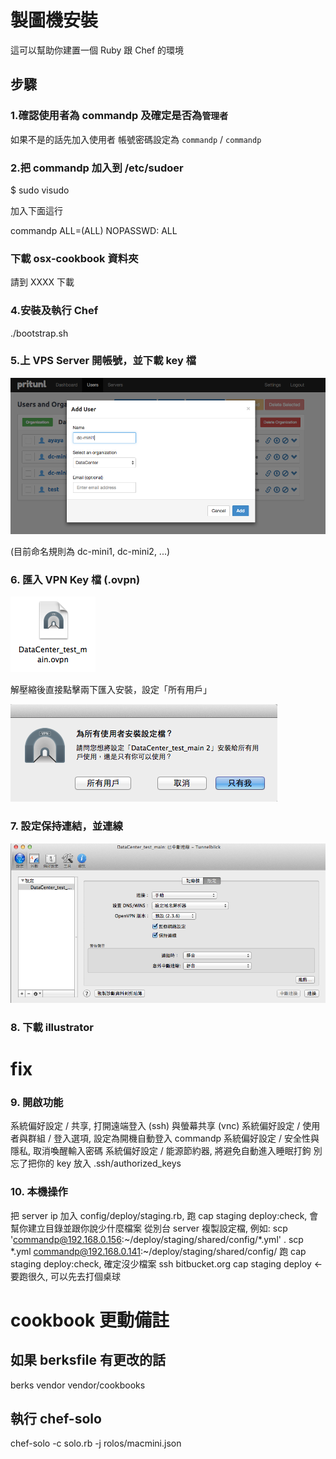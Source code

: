 # 製圖機安裝

這可以幫助你建置一個 Ruby 跟 Chef 的環境

## 步驟

### 1.確認使用者為 commandp 及確定是否為`管理者`

如果不是的話先加入使用者 帳號密碼設定為 `commandp` / `commandp`

### 2.把 commandp 加入到 /etc/sudoer

  $ sudo visudo

加入下面這行

  commandp ALL=(ALL) NOPASSWD: ALL

### 下載 osx-cookbook 資料夾

請到 XXXX 下載

### 4.安裝及執行 Chef

  ./bootstrap.sh

### 5.上 VPS Server 開帳號，並下載 key 檔

![](doc/001.png)

(目前命名規則為 dc-mini1, dc-mini2, ...)


### 6. 匯入 VPN Key 檔 (.ovpn)

![](doc/002.png)

解壓縮後直接點擊兩下匯入安裝，設定「所有用戶」

![](doc/003.png)

### 7. 設定保持連結，並連線

![](doc/004.png)

### 8. 下載 illustrator

# fix

### 9. 開啟功能

系統偏好設定 / 共享, 打開遠端登入 (ssh) 與螢幕共享 (vnc)
系統偏好設定 / 使用者與群組 / 登入選項, 設定為開機自動登入 commandp
系統偏好設定 / 安全性與隱私, 取消喚醒輸入密碼
系統偏好設定 / 能源節約器, 將避免自動進入睡眠打鉤
別忘了把你的 key 放入 .ssh/authorized_keys


### 10. 本機操作

把 server ip 加入 config/deploy/staging.rb, 跑 cap staging deploy:check, 會幫你建立目錄並跟你說少什麼檔案
從別台 server 複製設定檔, 例如:
scp 'commandp@192.168.0.156:~/deploy/staging/shared/config/*.yml' .
scp *.yml commandp@192.168.0.141:~/deploy/staging/shared/config/
跑 cap staging deploy:check, 確定沒少檔案
ssh bitbucket.org
cap staging deploy <- 要跑很久, 可以先去打個桌球



# cookbook 更動備註

## 如果 berksfile 有更改的話

  berks vendor vendor/cookbooks

## 執行 chef-solo

  chef-solo -c solo.rb -j rolos/macmini.json

